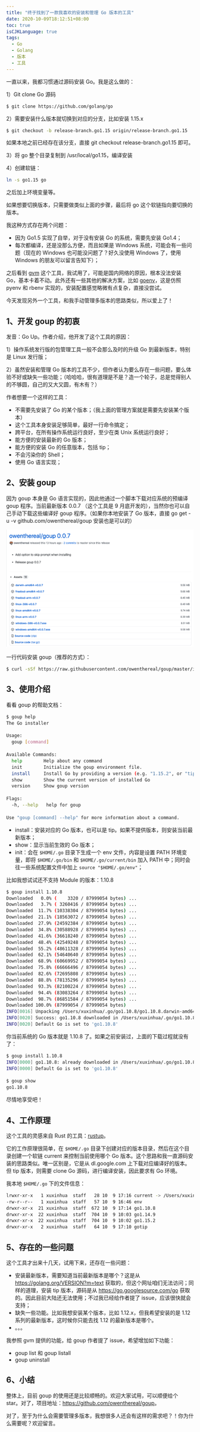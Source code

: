 ```yaml
---
title: "终于找到了一款我喜欢的安装和管理 Go 版本的工具"
date: 2020-10-09T18:12:51+08:00
toc: true
isCJKLanguage: true
tags: 
  - Go
  - Golang
  - 版本
  - 工具
---
```


一直以来，我都习惯通过源码安装 Go。我是这么做的：

1）Git clone Go 源码

```bash
$ git clone https://github.com/golang/go
```

2）需要安装什么版本就切换到对应的分支，比如安装 1.15.x

```bash
$ git checkout -b release-branch.go1.15 origin/release-branch.go1.15
```

如果本地之前已经存在该分支，直接 git checkout release-branch.go1.15 即可。

3）将 go 整个目录复制到 /usr/local/go1.15，编译安装

4）创建软链：

```bash
ln -s go1.15 go
```

之后加上环境变量等。

如果想要切换版本，只需要做类似上面的步骤，最后将 go 这个软链指向要切换的版本。

我这种方式存在两个问题：

- 因为 Go1.5 实现了自举，对于没有安装 Go 的系统，需要先安装 Go1.4；
- 每次都编译，还是没那么方便，而且如果是 Windows 系统，可能会有一些问题（现在的 Windows 也可能没问题了？好久没使用 Windows 了，使用 Windows 的朋友可以留言告知下）；

之后看到 [gvm](https://github.com/moovweb/gvm) 这个工具，我试用了，可能是国内网络的原因，根本没法安装 Go，基本卡着不动。此外还有一些其他的解决方案，比如 [goenv](https://github.com/syndbg/goenv)，这是仿照 pyenv 和 rbenv 实现的，安装配置感觉略微有点复杂，直接没尝试。

今天发现另外一个工具，和我手动管理多版本的思路类似，所以爱上了！

## 1、开发 goup 的初衷

发音：Go Up。作者介绍，他开发了这个工具的原因：

1）操作系统发行版的包管理工具一般不会那么及时的升级 Go 到最新版本，特别是 Linux 发行版；

2）虽然安装和管理 Go 版本的工具不少，但作者认为要么存在一些问题，要么体验不好或缺失一些功能；（哈哈哈，很有道理是不是？造一个轮子，总是觉得别人的不够圆，自己的又大又圆，有木有？）

作者想要一个这样的工具：

- 不需要先安装了 Go 的某个版本；（我上面的管理方案就是需要先安装某个版本）
- 这个工具本身安装足够简单，最好一行命令搞定；
- 跨平台，在所有操作系统运行良好，至少在类 Unix 系统运行良好；
- 能方便的安装最新的 Go 版本；
- 能方便的安装 Go 的任意版本，包括 tip；
- 不会污染你的 Shell；
- 使用 Go 语言实现；

## 2、安装 goup

因为 goup 本身是 Go 语言实现的，因此他通过一个脚本下载对应系统的预编译 goup 程序。当前最新版本 0.0.7 （这个工具是 9 月底开发的），当然你也可以自己手动下载这些编译好 goup 程序。（如果你本地安装了 Go 版本，直接 go get -u -v github.com/owenthereal/goup 安装也是可以的）

![](imgs/goup01.png)

一行代码安装 goup（推荐的方式）：

```bash
$ curl -sSf https://raw.githubusercontent.com/owenthereal/goup/master/install.sh | sh
```

## 3、使用介绍

看看 goup 的帮助文档：

```bash
$ goup help
The Go installer

Usage:
  goup [command]

Available Commands:
  help        Help about any command
  init        Initialize the goup environment file.
  install     Install Go by providing a version (e.g. "1.15.2", or "tip"). If empty, use the latest version.
  show        Show the current version of installed Go
  version     Show goup version

Flags:
  -h, --help   help for goup

Use "goup [command] --help" for more information about a command.
```

- install：安装对应的 Go 版本，也可以是 tip。如果不提供版本，则安装当前最新版本；
- show：显示当前生效的 Go 版本；
- init：会在 `$HOME/.go` 目录下生成一个 env 文件，内容是设置 PATH 环境变量，即将 `$HOME/.go/bin` 和 `$HOME/.go/current/bin` 加入 PATH 中；同时会往一些系统配置文件中加上 `source "$HOME/.go/env"`；

比如我想试试还不支持 Module 的版本：1.10.8

```bash
$ goup install 1.10.8
Downloaded   0.0% (    3320 / 87999054 bytes) ...
Downloaded   3.7% ( 3260416 / 87999054 bytes) ...
Downloaded  11.7% (10338304 / 87999054 bytes) ...
Downloaded  21.1% (18563072 / 87999054 bytes) ...
Downloaded  27.9% (24592384 / 87999054 bytes) ...
Downloaded  34.8% (30588928 / 87999054 bytes) ...
Downloaded  41.6% (36618240 / 87999054 bytes) ...
Downloaded  48.4% (42549248 / 87999054 bytes) ...
Downloaded  55.2% (48611328 / 87999054 bytes) ...
Downloaded  62.1% (54640640 / 87999054 bytes) ...
Downloaded  68.9% (60669952 / 87999054 bytes) ...
Downloaded  75.8% (66666496 / 87999054 bytes) ...
Downloaded  82.6% (72695808 / 87999054 bytes) ...
Downloaded  88.8% (78135296 / 87999054 bytes) ...
Downloaded  93.3% (82100224 / 87999054 bytes) ...
Downloaded  94.4% (83083264 / 87999054 bytes) ...
Downloaded  98.7% (86851584 / 87999054 bytes) ...
Downloaded 100.0% (87999054 / 87999054 bytes)
INFO[0016] Unpacking /Users/xuxinhua/.go/go1.10.8/go1.10.8.darwin-amd64.tar.gz ...
INFO[0020] Success: go1.10.8 downloaded in /Users/xuxinhua/.go/go1.10.8
INFO[0020] Default Go is set to 'go1.10.8'
```

你当前系统的 Go 版本就是 1.10.8 了。如果之前安装过，上面的下载过程就没有了：

```bash
$ goup install 1.10.8
INFO[0000] go1.10.8: already downloaded in /Users/xuxinhua/.go/go1.10.8
INFO[0000] Default Go is set to 'go1.10.8'

$ goup show
go1.10.8
```

尽情地享受吧！

## 4、工作原理

这个工具的灵感来自 Rust 的工具：[rustup](https://rustup.rs/)。

它的工作原理很简单，在 `$HOME/.go` 目录下创建对应的版本目录，然后在这个目录创建一个软链 current 来控制当前使用哪个 Go 版本。这个思路和我一直源码安装的思路类似。唯一区别是，它是从 dl.google.com 上下载对应编译好的版本。但 tip 版本，则需要 clone Go 源码，进行编译安装，因此要求有 Go 环境。

我本地 `$HOME/.go` 下的文件信息：

```bash
lrwxr-xr-x   1 xuxinhua  staff   28 10  9 17:16 current -> /Users/xuxinhua/.go/go1.10.8
-rw-r--r--   1 xuxinhua  staff   57 10  9 16:46 env
drwxr-xr-x  21 xuxinhua  staff  672 10  9 17:14 go1.10.8
drwxr-xr-x  22 xuxinhua  staff  704 10  9 10:03 go1.14.9
drwxr-xr-x  22 xuxinhua  staff  704 10  9 10:02 go1.15.2
drwxr-xr-x   2 xuxinhua  staff   64 10  9 17:10 gotip
```

## 5、存在的一些问题

这个工具才出来十几天，试用下来，还存在一些问题：

- 安装最新版本，需要知道当前最新版本是哪个？这是从 <https://golang.org/VERSION?m=text> 获取的，但这个网址咱们无法访问；同样的道理，安装 tip 版本，源码是从 <https://go.googlesource.com/go> 获取的。因此目前大陆还无法使用；不过我已经给作者提了 issue，应该很快就会支持；
- 缺失一些功能。比如我想安装某个版本，比如 1.12.x，但我希望安装的是 1.12 系列的最新版本，这时候你只能去找 1.12 的最新版本是哪个。
- 。。。

我参照 gvm 提供的功能，给 goup 作者提了 issue，希望增加如下功能：

- goup list 和 goup listall
- goup uninstall

## 6、小结

整体上，目前 goup 的使用还是比较顺畅的。欢迎大家试用，可以顺便给个 star。对了，项目地址：<https://github.com/owenthereal/goup>。

对了，至于为什么会需要管理多版本，我想很多人还会有这样的需求吧？！你为什么需要呢？欢迎留言。

